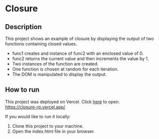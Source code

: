 # Closure
## Description
This project shows an example of closure by displaying the output of two functions containing closed values. 
- func1 creates and instance of func2 with an enclosed value of 0.
- func2 returns the current value and then increments the value by 1.
- Two instances of the function are created.
- One function is chosen at random for each iteration.
- The DOM is manipulated to display the output.
## How to run
This project was deployed on Vercel. Click [here](https://closure-rp.vercel.app/) to open.  
https://closure-rp.vercel.app/

If you would like to run it locally:
1. Clone this project to your machine.
2. Open the index.html file in your browser.

